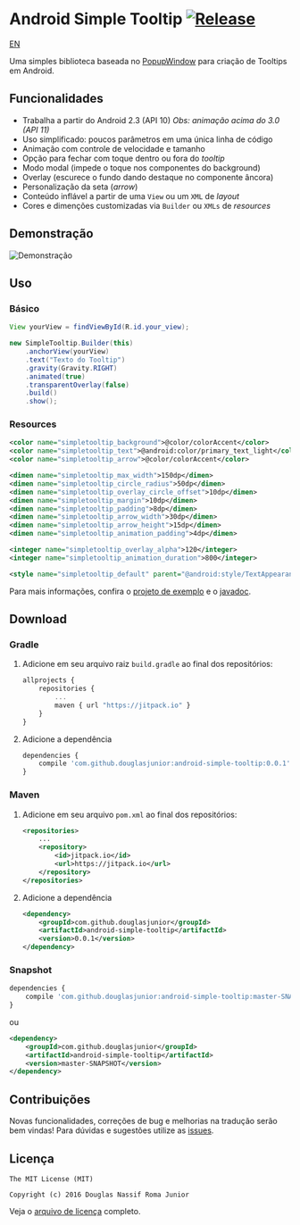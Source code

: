 # Android Simple Tooltip [![Release](https://jitpack.io/v/douglasjunior/android-simple-tooltip.svg)](https://jitpack.io/#douglasjunior/android-simple-tooltip)

[EN](https://github.com/douglasjunior/android-simple-tooltip/blob/master/README.md)

Uma simples biblioteca baseada no [PopupWindow](http://developer.android.com/intl/pt-br/reference/android/widget/PopupWindow.html) para criação de Tooltips em Android.

## Funcionalidades

 - Trabalha a partir do Android 2.3 (API 10) *Obs: animação acima do 3.0 (API 11)*
 - Uso simplificado: poucos parâmetros em uma única linha de código
 - Animação com controle de velocidade e tamanho
 - Opção para fechar com toque dentro ou fora do *tooltip*
 - Modo modal (impede o toque nos componentes do background)
 - Overlay (escurece o fundo dando destaque no componente âncora)
 - Personalização da seta (*arrow*)
 - Conteúdo inflável a partir de uma `View` ou um `XML` de *layout*
 - Cores e dimenções customizadas via `Builder` ou `XMLs` de *resources*

## Demonstração 

![Demonstração](https://raw.githubusercontent.com/douglasjunior/android-simple-tooltip/master/screenshots/demo.gif)

## Uso
### Básico

```java
View yourView = findViewById(R.id.your_view);

new SimpleTooltip.Builder(this)
    .anchorView(yourView)
    .text("Texto do Tooltip")
    .gravity(Gravity.RIGHT)
    .animated(true)
    .transparentOverlay(false)
    .build()
    .show();
```

### Resources

```xml
<color name="simpletooltip_background">@color/colorAccent</color>
<color name="simpletooltip_text">@android:color/primary_text_light</color>
<color name="simpletooltip_arrow">@color/colorAccent</color>
```
```xml
<dimen name="simpletooltip_max_width">150dp</dimen>
<dimen name="simpletooltip_circle_radius">50dp</dimen>
<dimen name="simpletooltip_overlay_circle_offset">10dp</dimen>
<dimen name="simpletooltip_margin">10dp</dimen>
<dimen name="simpletooltip_padding">8dp</dimen>
<dimen name="simpletooltip_arrow_width">30dp</dimen>
<dimen name="simpletooltip_arrow_height">15dp</dimen>
<dimen name="simpletooltip_animation_padding">4dp</dimen>
```
```xml
<integer name="simpletooltip_overlay_alpha">120</integer>
<integer name="simpletooltip_animation_duration">800</integer>
```
```xml
<style name="simpletooltip_default" parent="@android:style/TextAppearance.Medium"></style>
```

Para mais informações, confira o [projeto de exemplo](https://github.com/douglasjunior/android-simple-tooltip/blob/master/sample/src/main/java/io/github/douglasjunior/androidSimpleTooltip/sample/MainActivity.java) e o [javadoc](https://jitpack.io/com/github/douglasjunior/android-simple-tooltip/master-SNAPSHOT/javadoc/).

## Download
### Gradle

1. Adicione em seu arquivo raiz `build.gradle` ao final dos repositórios:

    ```javascript
    allprojects {
    	repositories {
    		...
    		maven { url "https://jitpack.io" }
    	}
    }
    ```

2. Adicione a dependência

    ```javascript
    dependencies {
        compile 'com.github.douglasjunior:android-simple-tooltip:0.0.1'
    }
    ```

### Maven

1. Adicione em seu arquivo `pom.xml` ao final dos repositórios:

    ```xml
    <repositories>
        ...
    	<repository>
    	    <id>jitpack.io</id>
    	    <url>https://jitpack.io</url>
    	</repository>
    </repositories>
    ```

2. Adicione a dependência

    ```xml
    <dependency>
        <groupId>com.github.douglasjunior</groupId>
        <artifactId>android-simple-tooltip</artifactId>
        <version>0.0.1</version>
    </dependency>
    ```

### Snapshot

```javascript
dependencies {
    compile 'com.github.douglasjunior:android-simple-tooltip:master-SNAPSHOT'
}
```

ou

```xml
<dependency>
    <groupId>com.github.douglasjunior</groupId>
    <artifactId>android-simple-tooltip</artifactId>
    <version>master-SNAPSHOT</version>
</dependency>
```

## Contribuições

Novas funcionalidades, correções de bug e melhorias na tradução serão bem vindas! Para dúvidas e sugestões utilize as [issues](https://github.com/douglasjunior/android-simple-tooltip/issues).

## Licença

```
The MIT License (MIT)

Copyright (c) 2016 Douglas Nassif Roma Junior
```

Veja o [arquivo de licença](https://github.com/douglasjunior/android-simple-tooltip/blob/master/LICENSE) completo.
